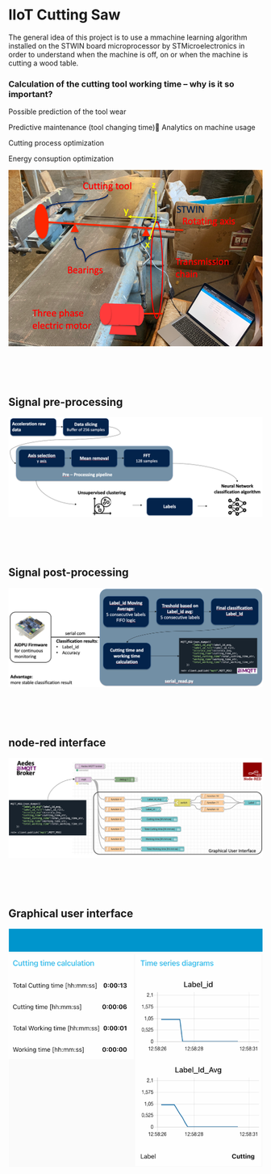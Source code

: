 # IIoT Cutting Saw
The general idea of this project is to use a mmachine learning algorithm installed on the STWIN board microprocessor by STMicroelectronics in order to understand when the machine is off, on or when the machine is cutting a wood table.


### Calculation of the cutting tool working time – why is it so important?

Possible prediction of the tool wear

Predictive maintenance (tool changing time)
Analytics on machine usage

Cutting process optimization 

Energy consuption optimization


![](images/system.png)

<br>
<br>
<br>


## Signal pre-processing

![](images/pre_processing.png)


<br>
<br>
<br>

## Signal post-processing

![](images/post_processing.png)


<br>
<br>
<br>

## node-red interface

![](images/node_red.png)



<br>
<br>
<br>

## Graphical user interface

![](images/GUI.png)
